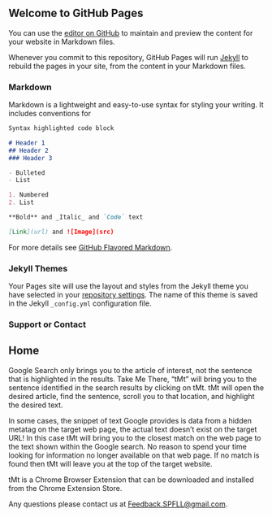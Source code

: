 ## Welcome to GitHub Pages

You can use the [editor on GitHub](https://github.com/TakeMeThere-tMt/takemethere-tmt.github.io/edit/main/README.md) to maintain and preview the content for your website in Markdown files.

Whenever you commit to this repository, GitHub Pages will run [Jekyll](https://jekyllrb.com/) to rebuild the pages in your site, from the content in your Markdown files.

### Markdown

Markdown is a lightweight and easy-to-use syntax for styling your writing. It includes conventions for

```markdown
Syntax highlighted code block

# Header 1
## Header 2
### Header 3

- Bulleted
- List

1. Numbered
2. List

**Bold** and _Italic_ and `Code` text

[Link](url) and ![Image](src)
```

For more details see [GitHub Flavored Markdown](https://guides.github.com/features/mastering-markdown/).

### Jekyll Themes

Your Pages site will use the layout and styles from the Jekyll theme you have selected in your [repository settings](https://github.com/TakeMeThere-tMt/takemethere-tmt.github.io/settings/pages). The name of this theme is saved in the Jekyll `_config.yml` configuration file.

### Support or Contact

## Home

Google Search only brings you to the article of interest, not the sentence that is highlighted in the results.  Take Me There, “tMt” will bring you to the sentence identified in the search results by clicking on tMt.  tMt will open the desired article, find the sentence, scroll you to that location, and highlight the desired text.

In some cases, the snippet of text Google provides is data from a hidden metatag on the target web page, the actual text doesn’t exist on the target URL!  In this case tMt will bring you to the closest match on the web page to the text shown within the Google search.  No reason to spend your time looking for information no longer available on that web page.  If no match is found then tMt will leave you at the top of the target website.

tMt is a Chrome Browser Extension that can be downloaded and installed from the Chrome Extension Store.

Any questions please contact us at Feedback.SPFLL@gmail.com.
